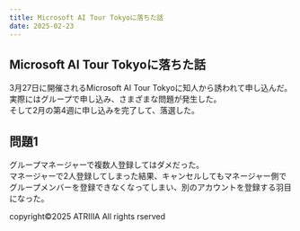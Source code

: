 ```yaml
---
title: Microsoft AI Tour Tokyoに落ちた話
date: 2025-02-23
---
```


## Microsoft AI Tour Tokyoに落ちた話

3月27日に開催されるMicrosoft AI Tour Tokyoに知人から誘われて申し込んだ。  
実際にはグループで申し込み、さまざまな問題が発生した。  
そして2月の第4週に申し込みを完了して、落選した。

## 問題1

グループマネージャーで複数人登録してはダメだった。  
マネージャーで2人登録してしまった結果、キャンセルしてもマネージャー側でグループメンバーを登録できなくなってしまい、別のアカウントを登録する羽目になった。



copyright©︎2025 ATRIIIA All rights rserved
